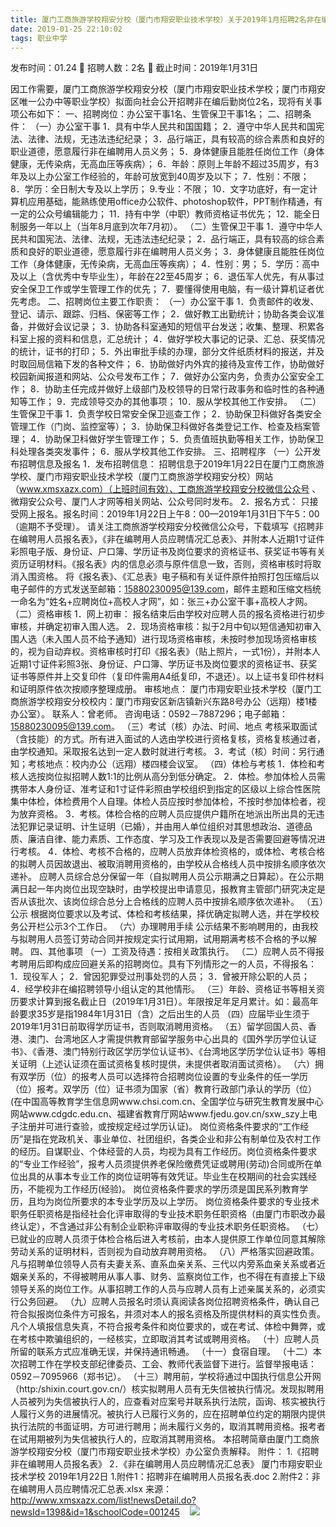 ```yaml
---
title: 厦门工商旅游学校翔安分校（厦门市翔安职业技术学校）关于2019年1月招聘2名非在编职员的简章
date: 2019-01-25 22:10:02
tags: 职业中学
---
```

发布时间：01.24   🌟   招聘人数：2名   🌈   截止时间：2019年1月31日
<!-- more -->

因工作需要，厦门工商旅游学校翔安分校（厦门市翔安职业技术学校；厦门市翔安区唯一公办中等职业学校）拟面向社会公开招聘非在编后勤岗位2名，现将有关事项公布如下：
一、招聘岗位：办公室干事1名、生管保卫干事1名；
二、招聘条件：
（一）办公室干事
1．具有中华人民共和国国籍；
2．遵守中华人民共和国宪法、法律、法规，无违法违纪纪录；
3．品行端正，具有较高的综合素质和良好的职业道德，愿意履行非在编聘用人员义务；
5．身体健康且能胜任岗位工作（身体健康，无传染病，无高血压等疾病）；
6．年龄：原则上年龄不超过35周岁，有3年及以上办公室工作经验的，年龄可放宽到40周岁及以下；
7．性别：不限；
8．学历：全日制大专及以上学历；
9.专业：不限；
10．文字功底好，有一定计算机应用基础，能熟练使用office办公软件、photoshop软件，PPT制作精通，有一定的公众号编辑能力；
11．持有中学（中职）教师资格证书优先；
12．能全日制服务一年以上（当年8月底到次年7月初）。
（二）生管保卫干事
1．遵守中华人民共和国宪法、法律、法规，无违法违纪纪录；
2．品行端正，具有较高的综合素质和良好的职业道德，愿意履行非在编聘用人员义务；
3．身体健康且能胜任岗位工作（身体健康，无传染病，无高血压等疾病）；
4．性别：男；
5．学历：高中及以上（含优秀中专毕业生），年龄在22至45周岁；
6．退伍军人优先，有从事过安全保卫工作或学生管理工作的优先；
7．要懂得使用电脑，有一级计算机证者优先考虑。
二、招聘岗位主要工作职责：
（一）办公室干事
1．负责邮件的收发、登记、请示、跟踪、归档、保密等工作；
2．做好教工出勤统计；协助各类会议准备，并做好会议记录；
3．协助各科室通知的短信平台发送；收集、整理、积累各科室上报的资料和信息，汇总统计；
4．做好学校大事记的记录、汇总、获奖情况的统计，证书的打印；
5．外出审批手续的办理，部分文件纸质材料的报送，并及时取回局信箱下发的各种文件；
6．协助做好内外宾的接待及宣传工作，协助做好校园新闻报道和网站、公众号发布工作；
7．做好办公室内务，负责办公室安全工作；
8．协助主任完成并做好上级部门及校领导的日常行政事务和临时性的各种通知等工作；
9．完成领导交办的其他事项；
10．服从学校其他工作安排。
（二）生管保卫干事
1．负责学校日常安全保卫巡查工作；
2．协助保卫科做好各类安全管理工作（门岗、监控室等）；
3．协助保卫科做好各类登记工作、检查及档案管理；
4．协助保卫科做好学生管理工作；
5．负责值班执勤等相关工作，协助保卫科处理各类突发事件；
6．服从学校其他工作安排。
三、招聘程序
（一）公开发布招聘信息及报名
1．发布招聘信息：
招聘信息于2019年1月22日在厦门工商旅游学校、厦门市翔安职业技术学校（厦门工商旅游学校翔安分校）网站（www.xmsxazx.com）（上班时间有效）、工商旅游学校翔安分校微信公众号
、微翔安公众号、厦门人才网等相关网站、公众号同时发布。
2．报名方式：
只接受网上报名。报名时间：2019年1月22日上午8：00—2019年1月31日下午5：00（逾期不予受理）。
请关注工商旅游学校翔安分校微信公众号，下载填写《招聘非在编聘用人员报名表》，《非在编聘用人员应聘情况汇总表》、并附本人近期1寸证件彩照电子版、身份证、户口簿、学历证书及岗位要求的资格证书、获奖证书等有关资历证明材料。《报名表》内的信息必须与原件信息一致，否则，资格审核时将取消入围资格。
将《报名表》、《汇总表》电子稿和有关证件原件拍照打包压缩后以电子邮件的方式发送至邮箱：15880230095@139.com，邮件主题和压缩文档统一命名为“姓名+应聘岗位+高校人才网”，如：张三+办公室干事+高校人才网。
（二）资格审核
1．网上初审：
报名结束后由学校对应聘人员的报名资格进行初步审核，并确定初审入围人选。
2．现场资格审核：拟于2月中旬以短信通知初审入围人选（未入围人员不给予通知）进行现场资格审核，未按时参加现场资格审核的，视为自动弃权。资格审核时打印《报名表》（贴上照片，一式1份），并附本人近期1寸证件彩照3张、身份证、户口簿、学历证书及岗位要求的资格证书、获奖证书等原件并上交复印件（复印件需用A4纸复印，不退还）。以上证书复印件材料和证明原件依次按顺序整理成册。
审核地点：
厦门市翔安职业技术学校（厦门工商旅游学校翔安分校校内：厦门市翔安区新店镇新兴东路8号办公（远翔）楼1楼办公室）。
联系人：曾老师。
咨询电话：0592－7887296；电子邮箱：15880230095@139.com。
（三）考试（核）办法、时间、地点
考核采取面试（含技能）的方式。所有进入面试的人选由学校进行资格复核，资格复核通过者，由学校通知。采取报名达到一定人数时就进行考核。
3．考试（核）时间：另行通知；考核地点：校内办公（远翔）楼四楼会议室。
（四）体检与考核
1．体检和考核人选按岗位拟招聘人数1:1的比例从高分到低分确定。
2．体检。参加体检人员需携带本人身份证、准考证和1寸证件彩照由学校组织到指定的区级以上综合性医院集中体检，体检费用个人自理。体检人员应按时参加体检，不按时参加体检者，视为放弃资格。
3．考核。体检合格的应聘人员应提供户籍所在地派出所出具的无违法犯罪记录证明、计生证明（已婚），并由用人单位组织对其思想政治、道德品质、廉洁自律、能力素质、工作态度、学习及工作表现以及是否需要回避等情况进行考核。
4．体检、考核不合格的，应聘人员放弃体检资格的，或体检、考核合格的拟聘人员因故退出、被取消聘用资格的，由学校从合格线人员中按排名顺序依次递补。
应聘人员综合总分保留一年（自拟聘用人员公示期满之日算起）。在公示期满日起一年内岗位出现空缺时，由学校提出申请意见，报教育主管部门研究决定是否从该批次、该岗位综合总分上合格线的应聘人员中按排名顺序依次递补。
（五）公示
根据岗位要求以及考试、体检和考核结果，择优确定拟聘人选，并在学校校务公开栏公示3个工作日。
（六）办理聘用手续
公示结果不影响聘用的，由我校与拟聘用人员签订劳动合同并按规定实行试用期，试用期满考核不合格的予以解聘。
四、其他事项
（一）工资及待遇：按相关政策执行。
（二）应聘人员不得报考聘用后即构成应回避关系的招聘岗位。具有下列情形之一的人员，不得报名：
1．现役军人；
2．曾因犯罪受过刑事处罚的人员；
3．曾被开除公职的人员；
4．经学校非在编招聘领导小组认定的其他情形。
（三）年龄、资格证书等相关资历要求计算到报名截止日（2019年1月31日）。年限按足年足月累计。如：最高年龄要求35岁是指1984年1月31日（含）之后出生的人员
（四）应届毕业生须于2019年1月31日前取得学历证书，否则取消聘用资格。
（五）留学回国人员、香港、澳门、台湾地区人才需提供教育部留学服务中心出具的《国外学历学位认证书》、《香港、澳门特别行政区学历学位认证书》、《台湾地区学历学位认证书》等相关证明（上述认证须在面试资格复核时提供，未提供者取消面试资格）。
（六）拥有双学历（位）的报考人员可以选择符合招聘岗位设置的专业条件的任一学历（位）报考。双学历（位）证书须为国家（省）教育行政部门承认的学历（位）(在中国高等教育学生信息网www.chsi.com.cn、全国学位与研究生教育发展中心网站www.cdgdc.edu.cn、福建省教育厅网站www.fjedu.gov.cn/sxw_szy上电子注册并可进行查验，或按规定经过学历认证)。
岗位资格条件要求的“工作经历”是指在党政机关、事业单位、社团组织，各类企业和非公有制单位及农村工作的经历。自谋职业、个体经营的人员，均视为具有工作经历。岗位资格条件要求的“专业工作经验”，报考人员须提供养老保险缴费凭证或聘用(劳动)合同或所在单位出具的从事本专业工作的岗位证明等有效凭证。毕业生在校期间的社会实践经历，不能视为工作经历(经验)。
岗位资格条件要求的学历须是国民系列教育学历，且均为岗位所要求的本专业学历及以上学历。
岗位资格条件要求的专业技术职务任职资格是指经社会化评审取得的专业技术职务任职资格（由厦门市职改办最终认定），不含通过非公有制企业职称评审取得的专业技术职务任职资格。
（七）已就业的应聘人员须于体检合格后进入考核前，由本人提供原工作单位同意其解除劳动关系的证明材料，否则视为自动放弃聘用资格。
（八）严格落实回避政策。凡与招聘单位领导人员有夫妻关系、直系血亲关系、三代以内旁系血亲关系或者近姻亲关系的，不得被聘用从事人事、财务、监察岗位工作，也不得在有直接上下级领导关系的岗位工作。从事招聘工作的人员与应聘人员有上述亲属关系的，必须实行公务回避。
（九）应聘人员报名时须认真阅读各岗位招聘资格条件，确认自己符合拟报岗位条件方可报名，并须对本人的报名资格及所提供材料的真实性负责。凡个人填报信息失真，不符合报考条件和岗位要求的，或在考试、体检中舞弊，或在考核中欺骗组织的，一经核实，立即取消其考试或聘用资格。
（十）应聘人员所留的联系方式应准确无误，并保持通讯畅通。
（十一）食宿自理。
（十二）本次招聘工作在学校支部纪律委员、工会、教师代表监督下进行。监督举报电话：0592－7095966（郑书记）。
（十三）聘用前，学校将通过中国执行信息公开网（http:/shixin.court.gov.cn/）核实拟聘用人员有无失信被执行情况。发现拟聘用人员被列为失信被执行人的，应查看对应案号并联系执行法院，函询、核实被执行人履行义务的进展情况。被执行人已履行义务的，应在招聘单位约定的期限内提供执行法院的书面证明，方可进行聘用；尚未履行义务的，取消其聘用资格。报考者在试用期被列为失信被执行人的，应取消其聘用资格。
本招聘简章由厦门工商旅游学校翔安分校（厦门市翔安职业技术学校）办公室负责解释。
附件：
1.《招聘非在编聘用人员报名表》
2．《非在编聘用人员应聘情况汇总表》
厦门市翔安职业技术学校
2019年1月22日
1.附件1：招聘非在编聘用人员报名表.doc
2.附件2：非在编聘用人员应聘情况汇总表.xlsx
来源：
http://www.xmsxazx.com/list!newsDetail.do?newsId=1398&id=1&schoolCode=001245
 
 ![](https://cdn.weiweiblog.cn/20181015134814.png)